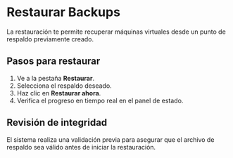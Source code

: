 # Restaurar Backups

La restauración te permite recuperar máquinas virtuales desde un punto de respaldo previamente creado.

## Pasos para restaurar
1. Ve a la pestaña **Restaurar**.
2. Selecciona el respaldo deseado.
3. Haz clic en **Restaurar ahora**.
4. Verifica el progreso en tiempo real en el panel de estado.

## Revisión de integridad
El sistema realiza una validación previa para asegurar que el archivo de respaldo sea válido antes de iniciar la restauración.
